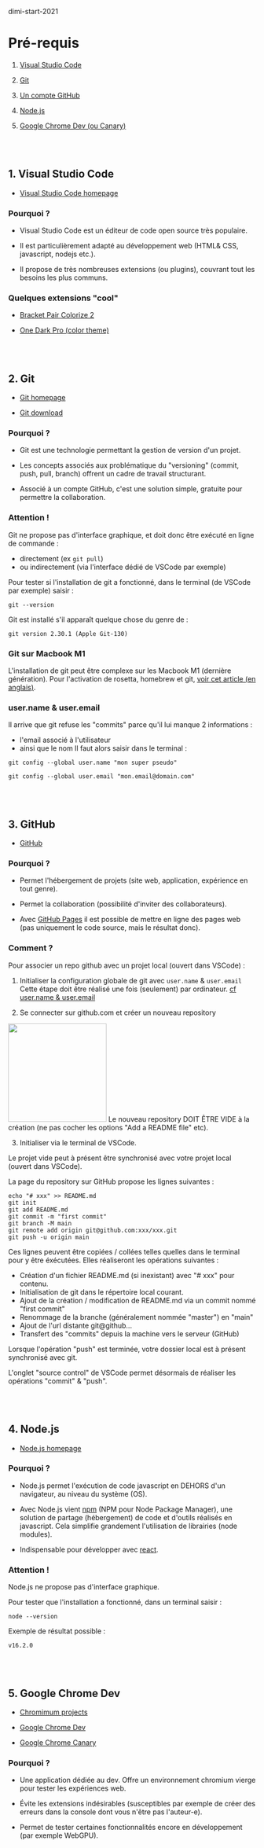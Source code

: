 dimi-start-2021
# Pré-requis

1. [Visual Studio Code](#1-visual-studio-code)

2. [Git](#2-git)

3. [Un compte GitHub](3-github)

4. [Node.js](#4-nodejs)

5. [Google Chrome Dev (ou Canary)](#5-google-chrome-dev)

<br><br>

## 1. Visual Studio Code

- [Visual Studio Code homepage](https://code.visualstudio.com/)

### Pourquoi ?
- Visual Studio Code est un éditeur de code open source très populaire. 

- Il est particulièrement adapté au développement web (HTML& CSS, javascript, nodejs etc.).

- Il propose de très nombreuses extensions (ou plugins), couvrant tout les besoins les plus communs.


### Quelques extensions "cool"
- [Bracket Pair Colorize 2](https://marketplace.visualstudio.com/items?itemName=CoenraadS.bracket-pair-colorizer-2)

- [One Dark Pro (color theme)](https://marketplace.visualstudio.com/items?itemName=zhuangtongfa.Material-theme)

<br><br>

## 2. Git
- [Git homepage](https://git-scm.com/)

- [Git download](https://git-scm.com/downloads)

### Pourquoi ?
- Git est une technologie permettant la gestion de version d'un projet.

- Les concepts associés aux problématique du "versioning" (commit, push, pull, branch) offrent un cadre de travail structurant.

- Associé à un compte GitHub, c'est une solution simple, gratuite pour permettre la collaboration.

### Attention ! 
Git ne propose pas d'interface graphique, et doit donc être exécuté en ligne de commande :
- directement (ex `git pull`)
- ou indirectement (via l'interface dédié de VSCode par exemple)

Pour tester si l'installation de git a fonctionné, dans le terminal (de VSCode par exemple) saisir :
```
git --version
```
Git est installé s'il apparaît quelque chose du genre de :
```
git version 2.30.1 (Apple Git-130)
```

### Git sur Macbook M1
L'installation de git peut être complexe sur les Macbook M1 (dernière génération). Pour l'activation de rosetta, homebrew et git, [voir cet article (en anglais)](https://blog.logrocket.com/set-up-macbook-for-web-development-in-20-minutes/).

### user.name & user.email
Il arrive que git refuse les "commits" parce qu'il lui manque 2 informations : 
- l'email associé à l'utilisateur
- ainsi que le nom
Il faut alors saisir dans le terminal :
```shell
git config --global user.name "mon super pseudo"
```
```shell
git config --global user.email "mon.email@domain.com"
```

<br><br>

## 3. GitHub

- [GitHub](https://github.com/)

### Pourquoi ?

- Permet l'hébergement de projets (site web, application, expérience en tout genre).

- Permet la collaboration (possibilité d'inviter des collaborateurs).

- Avec [GitHub Pages](https://pages.github.com/) il est possible de mettre en ligne des pages web (pas uniquement le code source, mais le résultat donc).

### Comment ?

Pour associer un repo github avec un projet local (ouvert dans VSCode) : 

1. Initialiser la configuration globale de git avec `user.name` & `user.email`
  Cette étape doit être réalisé une fois (seulement) par ordinateur.
  [cf user.name & user.email](#user-name-user-email)

2. Se connecter sur github.com et créer un nouveau repository
  <img height="200" src="https://user-images.githubusercontent.com/11039919/136216574-02c35171-9022-4c66-ab74-95059fa1b9a1.png">
  Le nouveau repository DOIT ÊTRE VIDE à la création (ne pas cocher les options "Add a README file" etc).

3. Initialiser via le terminal de VSCode.

  Le projet vide peut à présent être synchronisé avec votre projet local (ouvert dans VSCode).

  La page du repository sur GitHub propose les lignes suivantes :
  ```
  echo "# xxx" >> README.md
  git init
  git add README.md
  git commit -m "first commit"
  git branch -M main
  git remote add origin git@github.com:xxx/xxx.git
  git push -u origin main
  ```
  Ces lignes peuvent être copiées / collées telles quelles dans le terminal pour y être éxécutées. Elles réaliseront les opérations suivantes :
  - Création d'un fichier README.md (si inexistant) avec "# xxx" pour contenu.
  - Initialisation de git dans le répertoire local courant.
  - Ajout de la création / modification de README.md via un commit nommé "first commit"
  - Renommage de la branche (généralement nommée "master") en "main"
  - Ajout de l'url distante git@github...
  - Transfert des "commits" depuis la machine vers le serveur (GitHub) 

  Lorsque l'opération "push" est terminée, votre dossier local est à présent synchronisé avec git.

  L'onglet "source control" de VSCode permet désormais de réaliser les opérations "commit" & "push".


<br><br>

## 4. Node.js

- [Node.js homepage](https://nodejs.org/)

### Pourquoi ?

- Node.js permet l'exécution de code javascript en DEHORS d'un navigateur, au niveau du système (OS).

- Avec Node.js vient [npm](http://npmjs.com/) (NPM pour Node Package Manager), une solution de partage (hébergement) de code et d'outils réalisés en javascript. Cela simplifie grandement l'utilisation de librairies (node modules).

- Indispensable pour développer avec [react](https://reactjs.org/).

### Attention !

Node.js ne propose pas d'interface graphique.

Pour tester que l'installation a fonctionné, dans un terminal saisir : 
```
node --version
```
Exemple de résultat possible :
```
v16.2.0
```

<br><br>

## 5. Google Chrome Dev

- [Chromimum projects](https://www.chromium.org/getting-involved/dev-channel)

- [Google Chrome Dev](https://www.google.com/chrome/dev/)

- [Google Chrome Canary](https://www.google.com/chrome/canary/)

### Pourquoi ?

- Une application dédiée au dev. Offre un environnement chromium vierge pour tester les expériences web.

- Évite les extensions indésirables (susceptibles par exemple de créer des erreurs dans la console dont vous n'être pas l'auteur-e).

- Permet de tester certaines fonctionnalités encore en développement (par exemple WebGPU).

<br><br>

